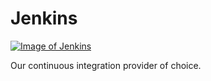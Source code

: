 # Jenkins

[![Image of Jenkins][producti]][product]

Our continuous integration provider of choice.

[product]: https://jenkins.com/
[producti]: http://i.imgur.com/YJnCbbe.png
